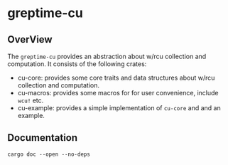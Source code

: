 # greptime-cu

## OverView

The `greptime-cu` provides an abstraction about w/rcu collection and computation. It consists of the following crates:

- cu-core: provides some core traits and data structures about w/rcu collection and computation.
- cu-macros: provides some macros for for user convenience, include `wcu!` etc.
- cu-example: provides a simple implementation of `cu-core` and and an example.

## Documentation

```shell
cargo doc --open --no-deps
```
